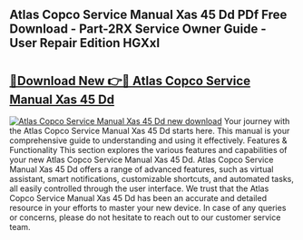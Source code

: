 ## Atlas Copco Service Manual Xas 45 Dd PDf Free Download - Part-2RX Service Owner Guide - User Repair Edition HGXxI

# <h2><a href="http://bc65464.oget.top/?id=Atlas+Copco+Service+Manual+Xas+45+Dd">🔗Download New 👉🔴 Atlas Copco Service Manual Xas 45 Dd</a></h2>

[![Atlas Copco Service Manual Xas 45 Dd new download](https://i.imgur.com/5g1atiW.png)](http://bc65464.oget.top/?id=Atlas+Copco+Service+Manual+Xas+45+Dd)
Your journey with the Atlas Copco Service Manual Xas 45 Dd starts here. This manual is your comprehensive guide to understanding and using it effectively. Features & Functionality This section explores the various features and capabilities of your new Atlas Copco Service Manual Xas 45 Dd. Atlas Copco Service Manual Xas 45 Dd offers a range of advanced features, such as virtual assistant, smart notifications, customizable shortcuts, and automated tasks, all easily controlled through the user interface. We trust that the Atlas Copco Service Manual Xas 45 Dd has been an accurate and detailed resource in your efforts to master your new device. In case of any queries or concerns, please do not hesitate to reach out to our customer service team.
